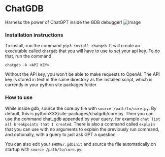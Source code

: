 # ChatGDB
Harness the power of ChatGPT inside the GDB debugger!
![Image](./img/workingExample.png)

### Installation instructions
To install, run the command ```pip3 install chatgdb```. It will create an executable called
```chatgdb``` that you will have to use to set your api key. To do that, run the command

```chatgdb -k <API KEY> ```

Without the API key, you won't be able to make requests to OpenAI. The API key is stored in
text in the same directory as the installed script, which is currently in your python site packages
folder


### How to use
While inside gdb, source the core.py file with ```source /path/to/core.py```. By default, this is pythonXXX/site-packages/chatgdb/core.py.  Then you can use the command chat_gdb appended by your query, for example ```chat list all breakpoints that I created```. There is also a command called ```explain``` that you can use with no arguments to explain the previously run command, and optionally, with a query to just ask GPT a question.

You can also edit your ```$HOME/.gdbinit``` and source the file automatically on startup with
```source /path/to/core.py```.

